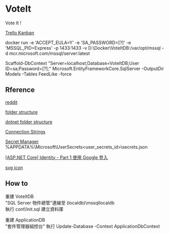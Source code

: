 # VoteIt
Vote It !

[Trello Kanban](https://trello.com/b/0vR0ujR0/voit-it)

docker run -e 'ACCEPT_EULA=Y' -e 'SA_PASSWORD=[?]' -e 'MSSQL_PID=Express' -p 1433:1433 -v D:\Docker\VoteItDB:/var/opt/mssql -d mcr.microsoft.com/mssql/server:latest

Scaffold-DbContext "Server=localhost;Database=VoteItDB;User ID=sa;Password=[?];" Microsoft.EntityFrameworkCore.SqlServer -OutputDir Models
-Tables FeedLike
-force

## Rference
[reddit](https://zh.wikipedia.org/wiki/Reddit)

[folder structure](https://stackoverflow.com/questions/446017/popular-folder-structure-for-build)

[dotnet folder structure](https://github.com/dotnet/project-system)

[Connection Strings](https://docs.microsoft.com/en-us/ef/core/miscellaneous/connection-strings)

[Secret Manager](https://docs.microsoft.com/zh-tw/aspnet/core/security/app-secrets?view=aspnetcore-2.2&tabs=windows)  
%APPDATA%\Microsoft\UserSecrets\<user_secrets_id>\secrets.json

[[ASP.NET Core] Identity - Part 1 使用 Google 登入](https://blog.kevinyang.net/2018/05/31/aspnet-core-identity/)

[svg icon](https://www.flaticon.com/)

## How to 
重建 VoteItDB  
"SQL Server 物件總管"連線至 (localdb)\\mssqllocaldb  
執行 conf/init.sql 建立資料庫  

重建 ApplicationDB  
"套件管理器組控台" 執行 Update-Database -Context ApplicationDbContext
